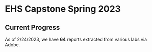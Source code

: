 # EHS Capstone Spring 2023

## Current Progress

As of 2/24/2023, we have **64** reports extracted from various labs via Adobe.
